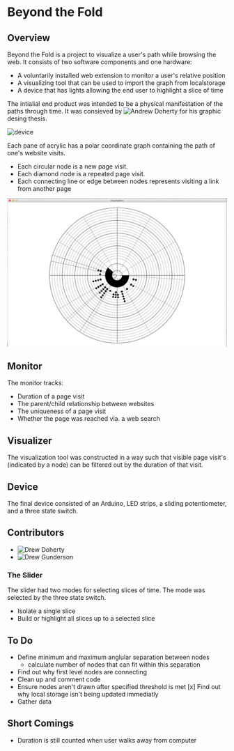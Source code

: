 # Beyond the Fold

## Overview

Beyond the Fold is a project to visualize a user's path while browsing
the web. It consists of two software components and one hardware:

- A voluntarily installed web extension to monitor a user's relative position
- A visualizing tool that can be used to import the graph from localstorage
- A device that has lights allowing the end user to highlight a slice of time

The intialial end product was intended to be a physical manifestation of
the paths through time. It was consieved by ![Andrew Doherty](https://github.com/andrewcdoh)
for his graphic desing thesis.

![device](https://github.com/BeyondTheFold/Beyond-the-Fold/blob/master/Images/image-1.jpg)

Each pane of acrylic has a polar coordinate graph containing the path of one's website
visits. 

- Each circular node is a new page visit.
- Each diamond node is a repeated page visit.
- Each connecting line or edge between nodes represents visiting a link from another page

![graph](https://github.com/BeyondTheFold/Beyond-the-Fold/blob/master/Images/image-20.jpg)

## Monitor

The monitor tracks:
- Duration of a page visit
- The parent/child relationship between websites
- The uniqueness of a page visit
- Whether the page was reached via. a web search

## Visualizer

The visualization tool was constructed in a way such that visible page visit's 
(indicated by a node) can be filtered out by the duration of that visit.

## Device

The final device consisted of an Arduino, LED strips, a sliding potentiometer,
and a three state switch.

## Contributors

- ![Drew Doherty](https://github.com/andrewcdoh)
- ![Drew Gunderson](https://github.com/drewgun)

### The Slider

The slider had two modes for selecting slices of time. The mode was selected
by the three state switch.

- Isolate a single slice
- Build or highlight all slices up to a selected slice

## To Do
- Define minimum and maximum anglular separation between nodes
  - calculate number of nodes that can fit within this separation
- Find out why first level nodes are connecting
- Clean up and comment code
- Ensure nodes aren't drawn after specified threshold is met
[x] Find out why local storage isn't being updated immediatly
- Gather data
 
## Short Comings
- Duration is still counted when user walks away from computer




